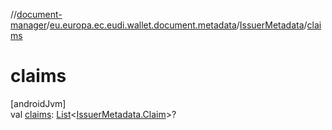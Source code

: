 //[document-manager](../../../index.md)/[eu.europa.ec.eudi.wallet.document.metadata](../index.md)/[IssuerMetadata](index.md)/[claims](claims.md)

# claims

[androidJvm]\
val [claims](claims.md): [List](https://kotlinlang.org/api/latest/jvm/stdlib/kotlin-stdlib/kotlin.collections/-list/index.html)&lt;[IssuerMetadata.Claim](-claim/index.md)&gt;?
